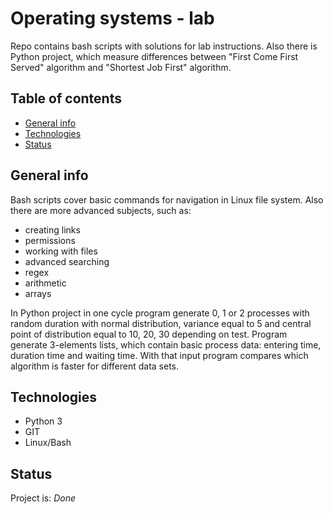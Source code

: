 # Operating systems - lab
Repo contains bash scripts with solutions for lab instructions. Also there is Python project, which measure differences between "First Come First Served" algorithm and "Shortest Job First" algorithm.


## Table of contents
* [General info](#general-info)
* [Technologies](#technologies)
* [Status](#status)

## General info
Bash scripts cover basic commands for navigation in Linux file system. Also there are more advanced subjects, such as:
* creating links
* permissions
* working with files
* advanced searching
* regex
* arithmetic
* arrays

In Python project in one cycle program generate 0, 1 or 2 processes with random duration with normal distribution, variance equal to 5 and central point of distribution equal to 10, 20, 30 depending on test. Program generate 3-elements lists, which contain basic process data: entering time, duration time and waiting time. With that input program compares which algorithm is faster for different data sets.

## Technologies
* Python 3
* GIT
* Linux/Bash

## Status
Project is: _Done_

